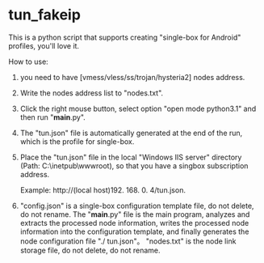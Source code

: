 # tun_fakeip
This is a python script that supports creating "single-box for Android" profiles, you'll love it.

How to use:
1. you need to have [vmess/vless/ss/trojan/hysteria2] nodes address.
2. Write the nodes address list to "nodes.txt".
3. Click the right mouse button, select option "open mode python3.1" and then run "__main__.py".
4. The "tun.json" file is automatically generated at the end of the run, which is the profile for single-box.
5. Place the "tun.json" file in the local "Windows IIS server" directory (Path:  C:\inetpub\wwwroot), so that you have a singbox subscription address.

   Example: http://(local host)192. 168. 0. 4/tun.json.
   
6. "config.json" is a single-box configuration template file, do not delete, do not rename.
   The "__main__.py" file is the main program, analyzes and extracts the processed node information, writes the processed node information into the configuration template, and finally generates the node configuration file "./ tun.json"。
	 "nodes.txt" is the node link storage file, do not delete, do not rename.
